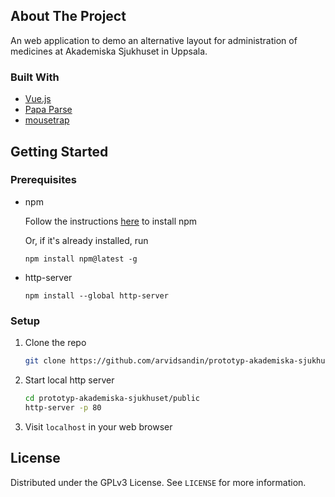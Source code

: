 ## About The Project

An web application to demo an alternative layout for administration of medicines at Akademiska Sjukhuset in Uppsala.


### Built With

* [Vue.js](https://vuejs.org/)
* [Papa Parse](https://github.com/mholt/PapaParse)
* [mousetrap](craig.is/killing/mice)


## Getting Started

### Prerequisites

* npm
    
    Follow the instructions [here](https://docs.npmjs.com/downloading-and-installing-node-js-and-npm) to install npm
    
    Or, if it's already installed, run
    ```
    npm install npm@latest -g
    ```
    
* http-server
    ```
    npm install --global http-server
    ```

### Setup

1. Clone the repo
   ```sh
   git clone https://github.com/arvidsandin/prototyp-akademiska-sjukhuset.git
   ```
2. Start local http server
   ```sh
   cd prototyp-akademiska-sjukhuset/public
   http-server -p 80
   ```
4. Visit `localhost` in your web browser

## License

Distributed under the GPLv3 License. See `LICENSE` for more information.
